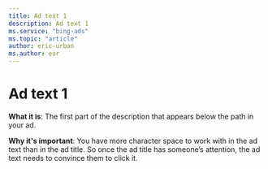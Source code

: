 ```yaml
---
title: Ad text 1
description: Ad text 1
ms.service: "bing-ads"
ms.topic: "article"
author: eric-urban
ms.author: eur
---
```


# Ad text 1

**What it is**: The first part of the description that appears below the path in your ad.

**Why it's important**: You have more character space to work with in the ad text than in the ad title. So once the ad title has someone’s attention, the ad text needs to convince them to click it.


